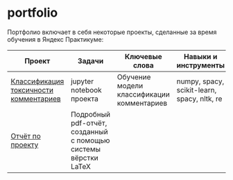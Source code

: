 # portfolio
Портфолио включает в себя некоторые проекты, сделанные за время обучения в Яндекс Практикуме:


| Проект | Задачи |  Ключевые слова |  Навыки и инструменты |
| --- | --- | --- | --- |
|  [Классификация токсичности комментариев](nlp_toxic_comments) | jupyter notebook проекта | Обучение модели классификации комментариев| numpy, spacy, scikit-learn, spacy, nltk, re|
| [Отчёт по проекту](https://github.com/xEsseax/portfolio/blob/83ed21a4325439910cdf3d052e71a8073ada5ce8/telecom%20customers%20churn/YP_diploma_report.pdf) | Подробный pdf-отчёт, созданный с помощью системы вёрстки LaTeX |||

